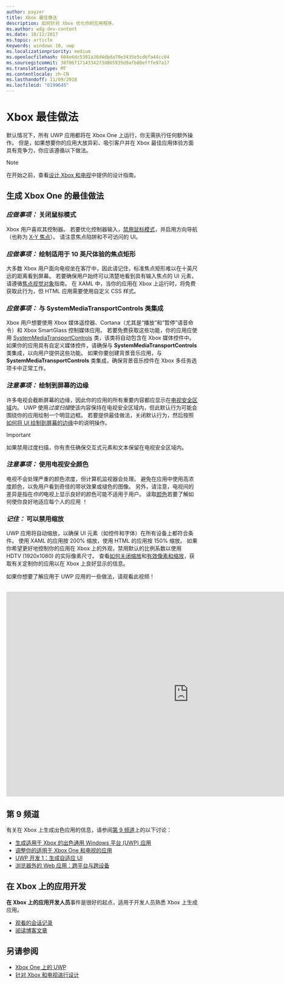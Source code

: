 ```yaml
---
author: payzer
title: Xbox 最佳做法
description: 如何针对 Xbox 优化你的应用程序。
ms.author: wdg-dev-content
ms.date: 10/12/2017
ms.topic: article
keywords: windows 10, uwp
ms.localizationpriority: medium
ms.openlocfilehash: 604e6dc5381a36d4dbda70e3435e5cd6fa44cc04
ms.sourcegitcommit: 38f06f1714334273d865935d9afb80efffe97a17
ms.translationtype: MT
ms.contentlocale: zh-CN
ms.lasthandoff: 11/09/2018
ms.locfileid: "6199645"
---
```

# <a name="xbox-best-practices"></a>Xbox 最佳做法

默认情况下，所有 UWP 应用都将在 Xbox One 上运行，你无需执行任何额外操作。 但是，如果想要你的应用大放异彩、吸引客户并在 Xbox 最佳应用体验方面具有竞争力，你应该遵循以下做法。
  > [!NOTE]
  > 在开始之前，查看[设计 Xbox 和电视](../design/devices/designing-for-tv.md)中提供的设计指南。   

## <a name="to-build-the-best-experiences-for-xbox-one"></a>生成 Xbox One 的最佳做法

### <a name="do-turn-off-mouse-mode"></a>*应做事项：* 关闭鼠标模式

Xbox 用户喜欢其控制器。 若要优化控制器输入，[禁用鼠标模式](how-to-disable-mouse-mode.md)，并启用方向导航（也称为 [X-Y 焦点](../design/devices/designing-for-tv.md#xy-focus-navigation-and-interaction)）。 请注意焦点陷阱和不可访问的 UI。

### <a name="do-draw-a-focus-rectangle-that-is-appropriate-for-a-10-foot-experience"></a>*应做事项：* 绘制适用于 10 英尺体验的焦点矩形

大多数 Xbox 用户面向电视坐在客厅中，因此请记住，标准焦点矩形难以在十英尺远的距离看到屏幕。 若要确保用户始终可以清楚地看到具有输入焦点的 UI 元素，请遵循[焦点视觉对象](../design/devices/designing-for-tv.md#focus-visual)指南。 在 XAML 中，当你的应用在 Xbox 上运行时，将免费获取此行为，但 HTML 应用需要使用自定义 CSS 样式。

### <a name="do-integrate-with-the-systemmediatransportcontrols-class"></a>*应做事项：* 与 SystemMediaTransportControls 类集成

Xbox 用户想要使用 Xbox 媒体遥控器、Cortana（尤其是“播放”和“暂停”语音命令）和 Xbox SmartGlass 控制媒体应用。 若要免费获取这些功能，你的应用应使用 [SystemMediaTransportControls](https://msdn.microsoft.com/library/windows/apps/windows.media.systemmediatransportcontrols.aspx) 类，该类将自动包含在 Xbox 媒体控件中。 如果你的应用具有自定义媒体控件，请确保与 **SystemMediaTransportControls** 类集成，以向用户提供这些功能。 如果你要创建背景音乐应用，与 **SystemMediaTransportControls** 类集成，确保背景音乐控件在 Xbox 多任务选项卡中正常工作。

<!-- ### *Do:* Use adaptive UI to account for snapped apps
One of the unique features of Xbox One is that users can snap apps such as Cortana next to any other app, so your app should respond gracefully when it runs in *fill mode*. Implement [adaptive UI](../get-started/universal-application-platform-guide.md#design-adaptive-ui-with-adaptive-panels) and make sure to test your app during development by snapping an app next to it. -->

### <a name="consider-draw-to-the-edge-of-the-screen"></a>*注意事项：* 绘制到屏幕的边缘

许多电视会截断屏幕的边缘，因此你的应用的所有重要内容都应显示在[电视安全区域](../design/devices/designing-for-tv.md#tv-safe-area)内。 UWP 使用*过度扫描*使该内容保持在电视安全区域内，但此默认行为可能会围绕你的应用绘制一个明显边框。 若要提供最佳做法，关闭默认行为，然后按照[如何将 UI 绘制到屏幕的边缘](turn-off-overscan.md)中的说明操作。
> [!IMPORTANT]
  > 如果禁用过度扫描，你有责任确保交互式元素和文本保留在电视安全区域内。 

### <a name="consider-use-tv-safe-colors"></a>*注意事项：* 使用电视安全颜色

电视不会处理严重的颜色浓度，但计算机监视器会处理。 避免在应用中使用高浓度颜色，以免用户看到奇怪的带状效果或褪色的图像。 另外，请注意，电视间的差异是指在*你的*电视上显示良好的颜色可能不适用于用户。 读取[颜色](../design/devices/designing-for-tv.md#colors)若要了解如何使你良好地适应每个人的应用 ！

### <a name="remember-you-can-disable-scaling"></a>*记住：* 可以禁用缩放

UWP 应用将自动缩放，以确保 UI 元素（如控件和字体）在所有设备上都符合条件。 使用 XAML 的应用按 200% 缩放，使用 HTML 的应用按 150% 缩放。 如果你希望更好地控制你的应用在 Xbox 上的外观，禁用默认的比例系数以使用 HDTV (1920x1080) 的实际像素尺寸。 查看[如何关闭缩放](disable-scaling.md)和[有效像素和缩放](../design/basics/design-and-ui-intro.md#effective-pixels-and-scaling)，获取有关定制你的应用以在 Xbox 上良好显示的信息。

如果你想要了解应用于 UWP 应用的一些做法，请观看此视频！
</br>
</br>
<iframe src="https://channel9.msdn.com/Blogs/One-Dev-Minute/Tailoring-your-UWP-app-for-Xbox/player" width="960" height="540" allowFullScreen frameBorder="0"></iframe>

## <a name="channel-9"></a>第 9 频道

有关在 Xbox 上生成出色应用的信息，请参阅[第 9 频道](https://channel9.msdn.com/)上的以下讨论：

- [生成适用于 Xbox 的出色通用 Windows 平台 (UWP) 应用](https://channel9.msdn.com/Events/Build/2016/B883)
- [调整你的适用于 Xbox One 和电视的应用](https://channel9.msdn.com/Events/Build/2016/T651-R1)
- [UWP 开发 1：生成自适应 UI](https://channel9.msdn.com/Events/Build/2016/L724-R1)
- [浏览器外的 Web 应用：跨平台与跨设备](https://channel9.msdn.com/Events/Build/2016/B888)

## <a name="app-dev-on-xbox"></a>在 Xbox 上的应用开发

**在 Xbox 上的应用开发人员**事件是很好的起点，适用于开发人员熟悉 Xbox 上生成应用。

* [观看的会话记录](https://developer.microsoft.com/windows/projects/campaigns/app-dev-on-xbox-event#WatchNow)
* [阅读博客文章](https://developer.microsoft.com/windows/projects/campaigns/app-dev-on-xbox-event#BlogSeries)

## <a name="see-also"></a>另请参阅

- [Xbox One 上的 UWP](index.md)
- [针对 Xbox 和电视进行设计](../design/devices/designing-for-tv.md)
